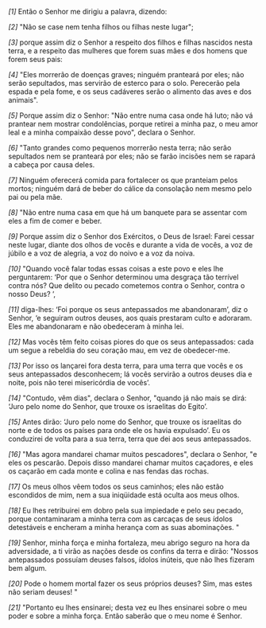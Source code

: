 *[1]* Então o Senhor me dirigiu a palavra, dizendo:

*[2]* "Não se case nem tenha filhos ou filhas neste lugar";

*[3]* porque assim diz o Senhor a respeito dos filhos e filhas nascidos nesta terra, e a respeito das mulheres que forem suas mães e dos homens que forem seus pais:

*[4]* "Eles morrerão de doenças graves; ninguém pranteará por eles; não serão sepultados, mas servirão de esterco para o solo. Perecerão pela espada e pela fome, e os seus cadáveres serão o alimento das aves e dos animais".

*[5]* Porque assim diz o Senhor: "Não entre numa casa onde há luto; não vá prantear nem mostrar condolências, porque retirei a minha paz, o meu amor leal e a minha compaixão desse povo", declara o Senhor.

*[6]* "Tanto grandes como pequenos morrerão nesta terra; não serão sepultados nem se pranteará por eles; não se farão incisões nem se rapará a cabeça por causa deles.

*[7]* Ninguém oferecerá comida para fortalecer os que pranteiam pelos mortos; ninguém dará de beber do cálice da consolação nem mesmo pelo pai ou pela mãe.

*[8]* "Não entre numa casa em que há um banquete para se assentar com eles a fim de comer e beber.

*[9]* Porque assim diz o Senhor dos Exércitos, o Deus de Israel: Farei cessar neste lugar, diante dos olhos de vocês e durante a vida de vocês, a voz de júbilo e a voz de alegria, a voz do noivo e a voz da noiva.

*[10]* "Quando você falar todas essas coisas a este povo e eles lhe perguntarem: ‘Por que o Senhor determinou uma desgraça tão terrível contra nós? Que delito ou pecado cometemos contra o Senhor, contra o nosso Deus? ’,

*[11]* diga-lhes: ‘Foi porque os seus antepassados me abandonaram’, diz o Senhor, ‘e seguiram outros deuses, aos quais prestaram culto e adoraram. Eles me abandonaram e não obedeceram à minha lei.

*[12]* Mas vocês têm feito coisas piores do que os seus antepassados: cada um segue a rebeldia do seu coração mau, em vez de obedecer-me.

*[13]* Por isso os lançarei fora desta terra, para uma terra que vocês e os seus antepassados desconhecem; lá vocês servirão a outros deuses dia e noite, pois não terei misericórdia de vocês’.

*[14]* "Contudo, vêm dias", declara o Senhor, "quando já não mais se dirá: ‘Juro pelo nome do Senhor, que trouxe os israelitas do Egito’.

*[15]* Antes dirão: ‘Juro pelo nome do Senhor, que trouxe os israelitas do norte e de todos os países para onde ele os havia expulsado’. Eu os conduzirei de volta para a sua terra, terra que dei aos seus antepassados.

*[16]* "Mas agora mandarei chamar muitos pescadores", declara o Senhor, "e eles os pescarão. Depois disso mandarei chamar muitos caçadores, e eles os caçarão em cada monte e colina e nas fendas das rochas.

*[17]* Os meus olhos vêem todos os seus caminhos; eles não estão escondidos de mim, nem a sua iniqüidade está oculta aos meus olhos.

*[18]* Eu lhes retribuirei em dobro pela sua impiedade e pelo seu pecado, porque contaminaram a minha terra com as carcaças de seus ídolos detestáveis e encheram a minha herança com as suas abominações. "

*[19]* Senhor, minha força e minha fortaleza, meu abrigo seguro na hora da adversidade, a ti virão as nações desde os confins da terra e dirão: "Nossos antepassados possuíam deuses falsos, ídolos inúteis, que não lhes fizeram bem algum.

*[20]* Pode o homem mortal fazer os seus próprios deuses? Sim, mas estes não seriam deuses! "

*[21]* "Portanto eu lhes ensinarei; desta vez eu lhes ensinarei sobre o meu poder e sobre a minha força. Então saberão que o meu nome é Senhor.

